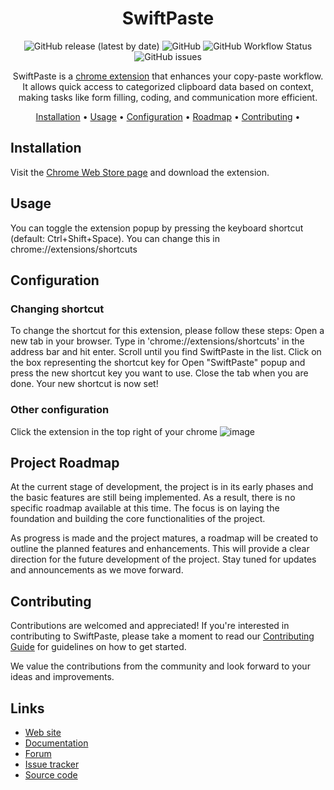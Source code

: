 <div align="center">

# SwiftPaste

  ![GitHub release (latest by date)](https://img.shields.io/github/v/release/fralleee/swiftpaste)
  ![GitHub](https://img.shields.io/github/license/fralleee/swiftpaste)
  ![GitHub Workflow Status](https://img.shields.io/github/actions/workflow/status/fralleee/swiftpaste/build-and-test.yml)
  ![GitHub issues](https://img.shields.io/github/issues/fralleee/swiftpaste)
  
  
SwiftPaste is a  [chrome extension](https://chrome.google.com/webstore/detail/swiftpaste/ocamjpjndljkgcoeadplclcoiepjicgj/) that enhances your copy-paste workflow. It allows quick access to categorized clipboard data based on context, making tasks like form filling, coding, and communication more efficient.

[Installation](#installation) •
[Usage](#usage) •
  [Configuration](#configuration) •
[Roadmap](#project-roadmap) •
[Contributing](#contributing) •

</div>

## Installation
Visit the [Chrome Web Store page](https://chrome.google.com/webstore/detail/swiftpaste/ocamjpjndljkgcoeadplclcoiepjicgj/) and download the extension.

## Usage
You can toggle the extension popup by pressing the keyboard shortcut (default: Ctrl+Shift+Space). You can change this in chrome://extensions/shortcuts 

## Configuration

### Changing shortcut
To change the shortcut for this extension, please follow these steps:
Open a new tab in your browser.
Type in 'chrome://extensions/shortcuts' in the address bar and hit enter.
Scroll until you find SwiftPaste in the list.
Click on the box representing the shortcut key for Open "SwiftPaste" popup and press the new shortcut key you want to use.
Close the tab when you are done. Your new shortcut is now set!

### Other configuration
  Click the extension in the top right of your chrome
  ![image](https://github.com/Fralleee/SwiftPaste/assets/6375613/8a47a670-9170-47be-8a7c-32530758e5f7)



## Project Roadmap

At the current stage of development, the project is in its early phases and the basic features are still being implemented. As a result, there is no specific roadmap available at this time. The focus is on laying the foundation and building the core functionalities of the project.

As progress is made and the project matures, a roadmap will be created to outline the planned features and enhancements. This will provide a clear direction for the future development of the project. Stay tuned for updates and announcements as we move forward.

## Contributing

Contributions are welcomed and appreciated! If you're interested in contributing to SwiftPaste, please take a moment to read our [Contributing Guide](CONTRIBUTING.md) for guidelines on how to get started.

We value the contributions from the community and look forward to your ideas and improvements.


## Links

* [Web site](https://aimeos.org/integrations/typo3-shop-extension/)
* [Documentation](https://aimeos.org/docs/TYPO3)
* [Forum](https://aimeos.org/help/typo3-extension-f16/)
* [Issue tracker](https://github.com/aimeos/aimeos-typo3/issues)
* [Source code](https://github.com/aimeos/aimeos-typo3)
